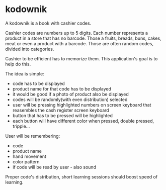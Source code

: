 # kodownik
A kodownik is a book with cashier codes.

Cashier codes are numbers up to 5 digits. Each number
represents a product in a store that has no barcode.
Those a fruits, breads, buns, cakes, meat or even a product
with a barcode.
Those are often random codes, divided into categories.

Cashier to be efficient has to memorize them.
This application's goal is to help do this.

The idea is simple:
* code has to be displayed
* product name for that code has to be displayed
* it would be good if a photo of product also be displayed
* codes will be randomly(with even distribution) selected
* user will be pressing highlighted numbers on screen keyboard
that reasembles the cash register screen keyboard
* button that has to be pressed will be highlighted
* each button will have different color when pressed, double pressed, tripple...

User will be remembering:
* code
* product name
* hand movement
* color pattern
* if code will be read by user - also sound

Proper code's distribution, short learning sessions should boost speed of learning.
